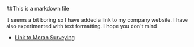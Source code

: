 ##This is a markdown file

<p>It seems a bit boring so I have added a link to my company website. I have also experimented with text formatting.
I hope you don't mind</p>

* [Link to Moran Surveying](www.moransurveying.com)